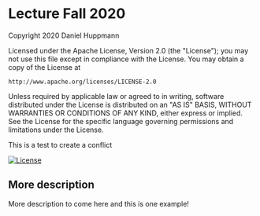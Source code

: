 # Lecture Fall 2020

Copyright 2020 Daniel Huppmann

Licensed under the Apache License, Version 2.0 (the "License");
you may not use this file except in compliance with the License.
You may obtain a copy of the License at

    http://www.apache.org/licenses/LICENSE-2.0

Unless required by applicable law or agreed to in writing, software
distributed under the License is distributed on an "AS IS" BASIS,
WITHOUT WARRANTIES OR CONDITIONS OF ANY KIND, either express or implied.
See the License for the specific language governing permissions and
limitations under the License.

This is a test to create a conflict

[![License](https://img.shields.io/badge/License-Apache%202.0-blue.svg)](https://opensource.org/licenses/Apache-2.0)

## More description
More description to come here and this is one example!
